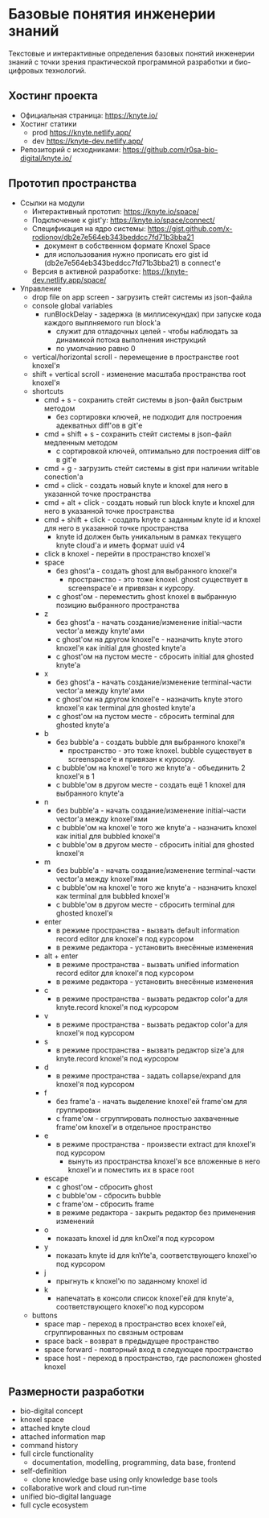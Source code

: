Базовые понятия инженерии знаний
================================

Текстовые и интерактивные определения базовых понятий инженерии знаний
с точки зрения практической программной разработки
и био-цифровых технологий.

Хостинг проекта
---------------
* Официальная страница: <https://knyte.io/>
* Хостинг статики
  * prod <https://knyte.netlify.app/>
  * dev <https://knyte-dev.netlify.app/>
* Репозиторий с исходниками: <https://github.com/r0sa-bio-digital/knyte.io/>

Прототип пространства
---------------------
* Ссылки на модули
  * Интерактивный прототип: <https://knyte.io/space/>
  * Подключение к gist'у: <https://knyte.io/space/connect/>
  * Спецификация на ядро системы: <https://gist.github.com/x-rodionov/db2e7e564eb343beddcc7fd71b3bba21>
    * документ в собственном формате Knoxel Space
    * для использования нужно прописать его gist id (db2e7e564eb343beddcc7fd71b3bba21) в connect'е
  * Версия в активной разработке: <https://knyte-dev.netlify.app/space/>
* Управление
  * drop file on app screen - загрузить стейт системы из json-файла
  * console global variables
    * runBlockDelay - задержка (в миллисекундах) при запуске кода каждого выплняемого run block'а
      * служит для отладочных целей - чтобы наблюдать за динамикой потока выполнения инструкций
      * по умолчанию равно 0
  * vertical/horizontal scroll - перемещение в пространстве root knoxel'я
  * shift + vertical scroll - изменение масштаба пространства root knoxel'я
  * shortcuts
    * cmd + s - сохранить стейт системы в json-файл быстрым методом
      * без сортировки ключей, не подходит для построения адекватных diff'ов в git'е
    * cmd + shift + s - сохранить стейт системы в json-файл медленным методом
      * с сортировкой ключей, оптимально для построения diff'ов в git'е
    * cmd + g - загрузить стейт системы в gist при наличии writable conection'а
    * cmd + click - создать новый knyte и knoxel для него в указанной точке пространства
    * cmd + alt + click - создать новый run block knyte и knoxel для него в указанной точке пространства
    * cmd + shift + click - создать knyte с заданным knyte id и knoxel для него в указанной точке пространства
      * knyte id должен быть уникальным в рамках текущего knyte cloud'а и иметь формат uuid v4
    * click в knoxel - перейти в пространство knoxel'я
    * space
      * без ghost'а - создать ghost для выбранного knoxel'я
        * пространство - это тоже knoxel. ghost существует в screenspace'e и привязан к курсору.
      * c ghost'ом - переместить ghost knoxel в выбранную позицию выбранного пространства
    * z
      * без ghost'а - начать создание/изменение initial-части vector'а между knyte'ами
      * c ghost'ом на другом knoxel'е - назначить knyte этого knoxel'я как initial для ghosted knyte'а
      * c ghost'ом на пустом месте - сбросить initial для ghosted knyte'а
    * x
      * без ghost'а - начать создание/изменение terminal-части vector'а между knyte'ами
      * c ghost'ом на другом knoxel'е - назначить knyte этого knoxel'я как terminal для ghosted knyte'а
      * c ghost'ом на пустом месте - сбросить terminal для ghosted knyte'а
    * b
      * без bubble'а - создать bubble для выбранного knoxel'я
        * пространство - это тоже knoxel. bubble существует в screenspace'e и привязан к курсору.
      * с bubble'ом на knoxel'е того же knyte'а - объединить 2 knoxel'я в 1
      * с bubble'ом в другом месте - создать ещё 1 knoxel для выбранного knyte'а
    * n
      * без bubble'а - начать создание/изменение initial-части vector'а между knoxel'ями
      * с bubble'ом на knoxel'е того же knyte'а - назначить knoxel как initial для bubbled knoxel'я
      * с bubble'ом в другом месте - сбросить initial для ghosted knoxel'я
    * m
      * без bubble'а - начать создание/изменение terminal-части vector'а между knoxel'ями
      * с bubble'ом на knoxel'е того же knyte'а - назначить knoxel как terminal для bubbled knoxel'я
      * с bubble'ом в другом месте - сбросить terminal для ghosted knoxel'я
    * enter
      * в режиме пространства - вызвать default information record editor для knoxel'я под курсором
      * в режиме редактора - установить внесённые изменения
    * alt + enter
      * в режиме пространства - вызвать unified information record editor для knoxel'я под курсором
      * в режиме редактора - установить внесённые изменения
    * c
      * в режиме пространства - вызвать редактор color'а для knyte.record knoxel'я под курсором
    * v
      * в режиме пространства - вызвать редактор color'а для knoxel'я под курсором
    * s
      * в режиме пространства - вызвать редактор size'а для knyte.record knoxel'я под курсором
    * d
      * в режиме пространства - задать collapse/expand для knoxel'я под курсором
    * f
      * без frame'а - начать выделение knoxel'ей frame'ом для группировки
      * c frame'ом - сгруппировать полностью захваченные frame'ом knoxel'и в отдельное пространство
    * e
      * в режиме пространства - произвести extract для knoxel'я под курсором
        * вынуть из пространства knoxel'я все вложенные в него knoxel'и и поместить их в space root
    * escape
      * c ghost'ом - сбросить ghost
      * c bubble'ом - сбросить bubble
      * c frame'ом - сбросить frame
      * в режиме редактора - закрыть редактор без применения изменений
    * o
      * показать knoxel id для knOxel'я под курсором
    * y
      * показать knyte id для knYte'а, соответствующего knoxel'ю под курсором
    * j
      * прыгнуть к knoxel'ю по заданному knoxel id
    * k
      * напечатать в консоли список knoxel'ей для knyte'а, соответствующего knoxel'ю под курсором
  * buttons
    * space map - переход в пространство всех knoxel'ей, сгруппированных по связным островам
    * space back - возврат в предыдущее пространство
    * space forward - повторный вход в следующее пространство
    * space host - переход в пространство, где расположен ghosted knoxel
    
Размерности разработки
----------------------
* bio-digital concept
* knoxel space
* attached knyte cloud
* attached information map
* command history
* full circle functionality
  * documentation, modelling, programming, data base, frontend
* self-definition
  * clone knowledge base using only knowledge base tools
* collaborative work and cloud run-time
* unified bio-digital language
* full cycle ecosystem